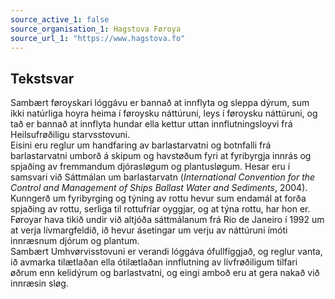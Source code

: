 ```yaml
---
source_active_1: false
source_organisation_1: Hagstova Føroya
source_url_1: "https://www.hagstova.fo"
---
```

## Tekstsvar  
Sambært føroyskari lóggávu er bannað at innflyta og sleppa dýrum, sum ikki natúrliga hoyra heima í føroysku náttúruni, leys í føroysku náttúruni, og tað er bannað at innflyta hundar ella kettur uttan  innflutningsloyvi frá Heilsufrøðiligu starvsstovuni.  
Eisini eru reglur um handfaring av barlastarvatni og botnfalli frá barlastarvatni umborð á skipum og havstøðum fyri at fyribyrgja innrás og spjaðing av fremmandum djórasløgum og plantusløgum. Hesar eru í samsvari við Sáttmálan um barlastarvatn (*International Convention for the Control and Management of Ships Ballast Water and Sediments*, 2004).  
Kunngerð um fyribyrging og týning av rottu hevur sum endamál at forða spjaðing av rottu, serliga til rottufríar oyggjar, og at týna rottu, har hon er.
Føroyar hava tikið undir við altjóða sáttmálanum frá Rio de Janeiro í 1992 um at verja lívmargfeldið, ið hevur ásetingar um verju av náttúruni ímóti innræsnum djórum og plantum.  
Sambært Umhvørvisstovuni er verandi lóggáva ófullfíggjað, og reglur vanta, ið avmarka tilætlaðan ella ótilætlaðan innflutning av lívfrøðiligum tilfari øðrum enn kelidýrum og barlastvatni, og eingi amboð eru at gera nakað við innræsin sløg.
